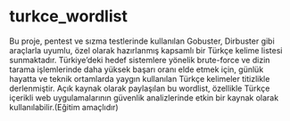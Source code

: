 # turkce_wordlist
Bu proje, pentest ve sızma testlerinde kullanılan Gobuster, Dirbuster gibi araçlarla uyumlu, özel olarak hazırlanmış kapsamlı bir Türkçe kelime listesi sunmaktadır. Türkiye’deki hedef sistemlere yönelik brute-force ve dizin tarama işlemlerinde daha yüksek başarı oranı elde etmek için, günlük hayatta ve teknik ortamlarda yaygın kullanılan Türkçe kelimeler titizlikle derlenmiştir. Açık kaynak olarak paylaşılan bu wordlist, özellikle Türkçe içerikli web uygulamalarının güvenlik analizlerinde etkin bir kaynak olarak kullanılabilir.(Eğitim amaçlıdır)
